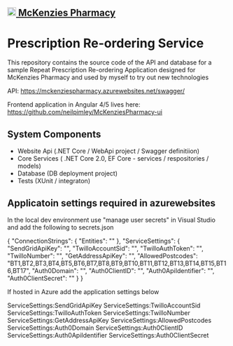 <a href="http://mckenziespharmacy.azurewebsites.net/">
<h2>
    <img src="http://mckenziespharmacy.azurewebsites.net/assets/images/cross.png" alt="McKenzies Pharmacy logo" title="McKenzies Pharmacy" height="20" /> McKenzies Pharmacy</h2>
</a>

Prescription Re-ordering Service
================================

This repository contains the source code of the API and database for a sample Repeat Prescription Re-ordering Application designed for McKenzies Pharmacy and used by myself to try out new technologies

API: https://mckenziespharmacy.azurewebsites.net/swagger/

Frontend application in Angular 4/5 lives here: https://github.com/neilpimley/McKenziesPharmacy-ui

## System Components

- Website Api (.NET Core / WebApi project / Swagger definitiion)
- Core Services ( .NET Core 2.0, EF Core - services / respositories / models)
- Database (DB deployment project)
- Tests (XUnit / integraton)

## Applicatoin settings required in azurewebsites


In the local dev environment use "manage user secrets" in Visual Studio and add the following to secrets.json

{
    "ConnectionStrings": {
        "Entities": ""
    },
    "ServiceSettings": {
        "SendGridApiKey": "",
        "TwilloAccountSid": "",
        "TwilloAuthToken": "",
        "TwilloNumber": "",
        "GetAddressApiKey": "",
        "AllowedPostcodes": "BT1,BT2,BT3,BT4,BT5,BT6,BT7,BT8,BT9,BT10,BT11,BT12,BT13,BT14,BT15,BT16,BT17",
        "Auth0Domain": "",
        "Auth0ClientID": "",
        "Auth0ApiIdentifier": "",
        "Auth0ClientSecret": ""
    }
}

If hosted in Azure add the application settings below

ServiceSettings:SendGridApiKey
ServiceSettings:TwilloAccountSid
ServiceSettings:TwilloAuthToken
ServiceSettings:TwilloNumber
ServiceSettings:GetAddressApiKey
ServiceSettings:AllowedPostcodes
ServiceSettings:Auth0Domain
ServiceSettings:Auth0ClientID
ServiceSettings:Auth0ApiIdentifier
ServiceSettings:Auth0ClientSecret
    